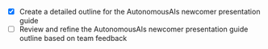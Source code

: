 - [x] Create a detailed outline for the AutonomousAIs newcomer presentation guide
- [ ] Review and refine the AutonomousAIs newcomer presentation guide outline based on team feedback
